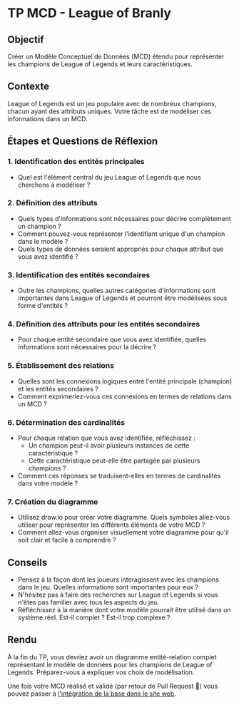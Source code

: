 # TP MCD - League of Branly

## Objectif
Créer un Modèle Conceptuel de Données (MCD) étendu pour représenter les champions de League of Legends et leurs caractéristiques.

## Contexte
League of Legends est un jeu populaire avec de nombreux champions, chacun ayant des attributs uniques. Votre tâche est de modéliser ces informations dans un MCD.

## Étapes et Questions de Réflexion

### 1. Identification des entités principales
- Quel est l'élément central du jeu League of Legends que nous cherchons à modéliser ?

### 2. Définition des attributs
- Quels types d'informations sont nécessaires pour décrire complètement un champion ?
- Comment pouvez-vous représenter l'identifiant unique d'un champion dans le modèle ?
- Quels types de données seraient appropriés pour chaque attribut que vous avez identifié ?

### 3. Identification des entités secondaires
- Outre les champions, quelles autres catégories d'informations sont importantes dans League of Legends et pourront être modélisées sous forme d'entités ?

### 4. Définition des attributs pour les entités secondaires
- Pour chaque entité secondaire que vous avez identifiée, quelles informations sont nécessaires pour la décrire ?

### 5. Établissement des relations
- Quelles sont les connexions logiques entre l'entité principale (champion) et les entités secondaires ?
- Comment exprimeriez-vous ces connexions en termes de relations dans un MCD ?

### 6. Détermination des cardinalités
- Pour chaque relation que vous avez identifiée, réfléchissez :
  - Un champion peut-il avoir plusieurs instances de cette caractéristique ?
  - Cette caractéristique peut-elle être partagée par plusieurs champions ?
- Comment ces réponses se traduisent-elles en termes de cardinalités dans votre modèle ?

### 7. Création du diagramme
- Utilisez draw.io pour créer votre diagramme. Quels symboles allez-vous utiliser pour représenter les différents éléments de votre MCD ?
- Comment allez-vous organiser visuellement votre diagramme pour qu'il soit clair et facile à comprendre ?

## Conseils
- Pensez à la façon dont les joueurs interagissent avec les champions dans le jeu. Quelles informations sont importantes pour eux ?
- N'hésitez pas à faire des recherches sur League of Legends si vous n'êtes pas familier avec tous les aspects du jeu.
- Réfléchissez à la manière dont votre modèle pourrait être utilisé dans un système réel. Est-il complet ? Est-il trop complexe ?

## Rendu
À la fin du TP, vous devriez avoir un diagramme entité-relation complet représentant le modèle de données pour les champions de League of Legends. Préparez-vous à expliquer vos choix de modélisation.

Une fois votre MCD réalisé et validé (par retour de Pull Request 👀) vous pouvez passer à [l'intégration de la base dans le site web](TP_integration_MCD.md).
